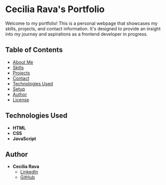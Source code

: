 # Cecilia Rava's Portfolio

Welcome to my portfolio! This is a personal webpage that showcases my skills, projects, and contact information. It's designed to provide an insight into my journey and aspirations as a frontend developer in progress.

## Table of Contents

- [About Me](#about-me)
- [Skills](#skills)
- [Projects](#projects)
- [Contact](#contact)
- [Technologies Used](#technologies-used)
- [Setup](#setup)
- [Author](#author)
- [License](#license)

## Technologies Used

- **HTML**
- **CSS**
- **JavaScript**

## Author

- **Cecilia Rava**
    - [LinkedIn](https://www.linkedin.com/in/cecilia-r-127779246/)
    - [GitHub](https://github.com/CeciliaRava1)
